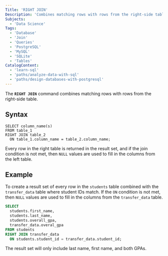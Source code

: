 ```yaml
---
Title: 'RIGHT JOIN'
Description: 'Combines matching rows with rows from the right-side table.'
Subjects:
  - 'Data Science'
Tags:
  - 'Database'
  - 'Join'
  - 'Queries'
  - 'PostgreSQL'
  - 'MySQL'
  - 'SQLite'
  - 'Tables'
CatalogContent:
  - 'learn-sql'
  - 'paths/analyze-data-with-sql'
  - 'paths/design-databases-with-postgresql'
---
```


The **`RIGHT JOIN`** command combines matching rows with rows from the right-side table.

## Syntax

```pseudo
SELECT column_name(s)
FROM table_1
RIGHT JOIN table_2
  ON table_1.column_name = table_2.column_name;
```

Every row in the right table is returned in the result set, and if the join condition is not met, then `NULL` values are used to fill in the columns from the left table.

## Example

To create a result set of every row in the `students` table combined with the `transfer_data` table where student IDs match. If the `ON` condition is not met, then `NULL` values are used to fill in the columns from the `transfer_data` table.

```sql
SELECT
  students.first_name,
  students.last_name,
  students.overall_gpa,
  transfer_data.overal_gpa
FROM students
RIGHT JOIN transfer_data
  ON students.student_id = transfer_data.student_id;
```

The result set will only include last name, first name, and both GPAs.
